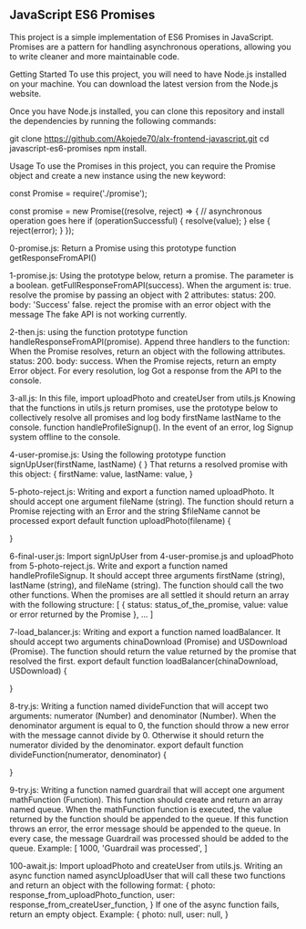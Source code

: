 ## JavaScript ES6 Promises


This project is a simple implementation of ES6 Promises in JavaScript. Promises are a pattern for handling asynchronous operations, allowing you to write cleaner and more maintainable code.

Getting Started
To use this project, you will need to have Node.js installed on your machine. You can download the latest version from the Node.js website.

Once you have Node.js installed, you can clone this repository and install the dependencies by running the following commands:

git clone https://github.com/Akojede70/alx-frontend-javascript.git
cd javascript-es6-promises npm install.

Usage
To use the Promises in this project, you can require the Promise object and create a new instance using the new keyword:

const Promise = require('./promise');

const promise = new Promise((resolve, reject) => {
// asynchronous operation goes here
if (operationSuccessful) {
resolve(value);
} else {
reject(error);
}
});


0-promise.js: Return a Promise using this prototype function getResponseFromAPI()

1-promise.js: Using the prototype below, return a promise. The parameter is a boolean. getFullResponseFromAPI(success).
When the argument is:
true.
resolve the promise by passing an object with 2 attributes:
status: 200.
body: 'Success'
false.
reject the promise with an error object with the message The fake API is not working currently.


2-then.js: using the function prototype function handleResponseFromAPI(promise).
Append three handlers to the function:
When the Promise resolves, return an object with the following attributes.
status: 200.
body: success.
When the Promise rejects, return an empty Error object.
For every resolution, log Got a response from the API to the console.


3-all.js: In this file, import uploadPhoto and createUser from utils.js
Knowing that the functions in utils.js return promises, 
use the prototype below to collectively resolve all promises and log body firstName lastName to the console.
function handleProfileSignup().
In the event of an error, log Signup system offline to the console.


4-user-promise.js: Using the following prototype
function signUpUser(firstName, lastName) {
}
That returns a resolved promise with this object:
{
  firstName: value,
  lastName: value,
}


5-photo-reject.js: Writing and export a function named uploadPhoto. It should accept one argument fileName (string).
The function should return a Promise rejecting with an Error and the string $fileName cannot be processed
export default function uploadPhoto(filename) {

}


6-final-user.js: Import signUpUser from 4-user-promise.js and uploadPhoto from 5-photo-reject.js.
Write and export a function named handleProfileSignup. It should accept three arguments firstName (string), lastName (string), and fileName (string). The function should call the two other functions. When the promises are all settled it should return an array with the following structure:
[
    {
      status: status_of_the_promise,
      value: value or error returned by the Promise
    },
    ...
  ]
  
  
7-load_balancer.js: Writing and export a function named loadBalancer. It should accept two arguments chinaDownload (Promise) and USDownload (Promise).
The function should return the value returned by the promise that resolved the first.
export default function loadBalancer(chinaDownload, USDownload) {

}


8-try.js: Writing a function named divideFunction that will accept two arguments: numerator (Number) and denominator (Number).
When the denominator argument is equal to 0, the function should throw a new error with the message cannot divide by 0. Otherwise it should return the numerator divided by the denominator.
export default function divideFunction(numerator, denominator) {

}


9-try.js: Writing a function named guardrail that will accept one argument mathFunction (Function).
This function should create and return an array named queue.
When the mathFunction function is executed, the value returned by the function should be appended to the queue. If this function throws an error, the error message should be appended to the queue. In every case, the message Guardrail was processed should be added to the queue.
Example:
[
  1000,
  'Guardrail was processed',
]

100-await.js: Import uploadPhoto and createUser from utils.js.
Writing an async function named asyncUploadUser that will call these two functions and return an object with the following format:
{
  photo: response_from_uploadPhoto_function,
  user: response_from_createUser_function,
}
If one of the async function fails, return an empty object. Example:
{
  photo: null,
  user: null,
}


